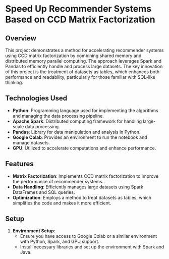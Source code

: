 # Speed Up Recommender Systems Based on CCD Matrix Factorization

## Overview

This project demonstrates a method for accelerating recommender systems using CCD matrix factorization by combining shared memory and distributed memory parallel computing. The approach leverages Spark and Pandas to efficiently handle and process large datasets. The key innovation of this project is the treatment of datasets as tables, which enhances both performance and readability, particularly for those familiar with SQL-like thinking.

## Technologies Used

- **Python**: Programming language used for implementing the algorithms and managing the data processing pipeline.
- **Apache Spark**: Distributed computing framework for handling large-scale data processing.
- **Pandas**: Library for data manipulation and analysis in Python.
- **Google Colab**: Provides an environment to run the notebook and manage datasets.
- **GPU**: Utilized to accelerate computations and enhance performance.

## Features

- **Matrix Factorization**: Implements CCD matrix factorization to improve the performance of recommender systems.
- **Data Handling**: Efficiently manages large datasets using Spark DataFrames and SQL queries.
- **Optimization**: Employs a method to treat datasets as tables, which simplifies the code and makes it more efficient.

## Setup

1. **Environment Setup**:
   - Ensure you have access to Google Colab or a similar environment with Python, Spark, and GPU support.
   - Install necessary libraries and set up the environment with Spark and Java.
